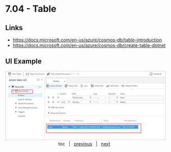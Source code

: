 # 7.04 - Table


## Links

- https://docs.microsoft.com/en-us/azure/cosmos-db/table-introduction
- https://docs.microsoft.com/en-us/azure/cosmos-db/create-table-dotnet

## UI Example

<p align="center"><img src="img/table-api.png" width="


---

[toc](0_table_of_contents.md) &nbsp; |  &nbsp; [previous](7_03_cassandra.md) &nbsp; | &nbsp; [next](0_table_of_contents.md) &nbsp;
